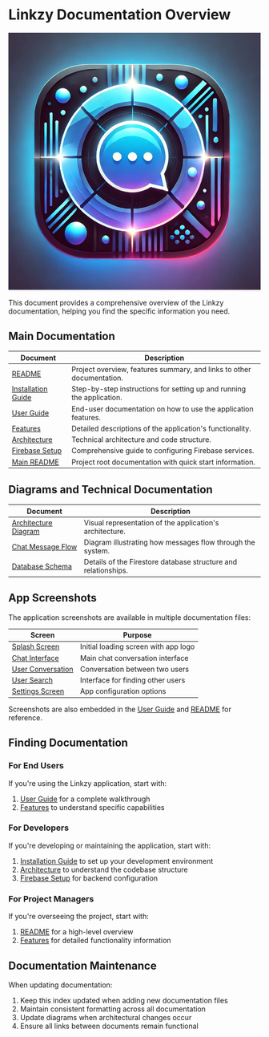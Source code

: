 # Linkzy Documentation Overview

![Linkzy Logo](./images/linkzy_icon.png)

This document provides a comprehensive overview of the Linkzy documentation, helping you find the specific information you need.

## Main Documentation

| Document | Description |
|----------|-------------|
| [README](./README.md) | Project overview, features summary, and links to other documentation. |
| [Installation Guide](./INSTALLATION.md) | Step-by-step instructions for setting up and running the application. |
| [User Guide](./USER_GUIDE.md) | End-user documentation on how to use the application features. |
| [Features](./FEATURES.md) | Detailed descriptions of the application's functionality. |
| [Architecture](./ARCHITECTURE.md) | Technical architecture and code structure. |
| [Firebase Setup](./FIREBASE_SETUP.md) | Comprehensive guide to configuring Firebase services. |
| [Main README](../README.md) | Project root documentation with quick start information. |

## Diagrams and Technical Documentation

| Document | Description |
|----------|-------------|
| [Architecture Diagram](./images/architecture.md) | Visual representation of the application's architecture. |
| [Chat Message Flow](./images/chat_flow.md) | Diagram illustrating how messages flow through the system. |
| [Database Schema](./images/database_schema.md) | Details of the Firestore database structure and relationships. |

## App Screenshots

The application screenshots are available in multiple documentation files:

| Screen | Purpose |
|--------|---------|
| [Splash Screen](./images/screens/splash_screen.png) | Initial loading screen with app logo |
| [Chat Interface](./images/screens/chat_screen.png) | Main chat conversation interface |
| [User Conversation](./images/screens/tow_user_chat.png) | Conversation between two users |
| [User Search](./images/screens/search_user.png) | Interface for finding other users |
| [Settings Screen](./images/screens/settings.png) | App configuration options |

Screenshots are also embedded in the [User Guide](./USER_GUIDE.md) and [README](./README.md) for reference.

## Finding Documentation

### For End Users

If you're using the Linkzy application, start with:

1. [User Guide](./USER_GUIDE.md) for a complete walkthrough
2. [Features](./FEATURES.md) to understand specific capabilities

### For Developers

If you're developing or maintaining the application, start with:

1. [Installation Guide](./INSTALLATION.md) to set up your development environment
2. [Architecture](./ARCHITECTURE.md) to understand the codebase structure
3. [Firebase Setup](./FIREBASE_SETUP.md) for backend configuration

### For Project Managers

If you're overseeing the project, start with:

1. [README](./README.md) for a high-level overview
2. [Features](./FEATURES.md) for detailed functionality information

## Documentation Maintenance

When updating documentation:

1. Keep this index updated when adding new documentation files
2. Maintain consistent formatting across all documentation
3. Update diagrams when architectural changes occur
4. Ensure all links between documents remain functional 